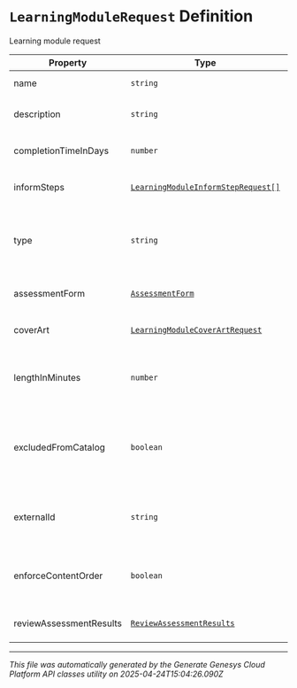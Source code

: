 # `LearningModuleRequest` Definition

Learning module request

| Property | Type | Required | Description |
|----------|------|----------|-------------|
| name | `string` | Yes | The name of learning module |
| description | `string` | No | The description of learning module |
| completionTimeInDays | `number` | Yes | The completion time of learning module in days |
| informSteps | [`LearningModuleInformStepRequest[]`](learningmoduleinformsteprequest-definition.md) | No | The list of inform steps in a learning module |
| type | `string` | No | The type for the learning module. Informational, AssessedContent and Assessment are deprecated |
| assessmentForm | [`AssessmentForm`](assessmentform-definition.md) | No | The assessment form for learning module |
| coverArt | [`LearningModuleCoverArtRequest`](learningmodulecoverartrequest-definition.md) | No | The cover art for the learning module |
| lengthInMinutes | `number` | No | The recommended time in minutes to complete the module |
| excludedFromCatalog | `boolean` | No | If true, learning module is excluded when retrieving modules for manual assignment |
| externalId | `string` | No | The external ID of the learning module. Maximum length: 50 characters. |
| enforceContentOrder | `boolean` | No | If true, learning module content should be viewed one by one in order |
| reviewAssessmentResults | [`ReviewAssessmentResults`](reviewassessmentresults-definition.md) | No | Allows to view Assessment results in detail |

---

*This file was automatically generated by the Generate Genesys Cloud Platform API classes utility on 2025-04-24T15:04:26.090Z*